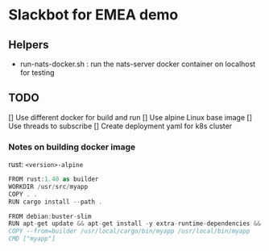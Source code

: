 # Slackbot for EMEA demo

## Helpers

* run-nats-docker.sh : run the nats-server docker container on localhost for testing

## TODO

[] Use different docker for build and run
[] Use alpine Linux base image
[] Use threads to subscribe
[] Create deployment yaml for k8s cluster

### Notes on building docker image

rust: `<version>-alpine`

```rust
FROM rust:1.40 as builder
WORKDIR /usr/src/myapp
COPY . .
RUN cargo install --path .

FROM debian:buster-slim
RUN apt-get update && apt-get install -y extra-runtime-dependencies && rm -rf /var/lib/apt/lists/*
COPY --from=builder /usr/local/cargo/bin/myapp /usr/local/bin/myapp
CMD ["myapp"]
```
